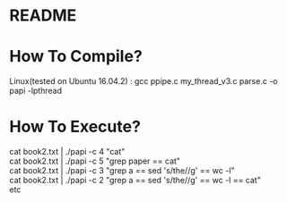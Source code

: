 # README #  
# How To Compile?   
Linux(tested on Ubuntu 16.04.2)  : gcc ppipe.c my_thread_v3.c parse.c -o papi -lpthread     
   
# How To Execute?   
cat book2.txt | ./papi -c 4 "cat"   
cat book2.txt | ./papi -c 5 "grep paper == cat"   
cat book2.txt | ./papi -c 3 "grep a == sed 's/the//g' == wc -l"   
cat book2.txt | ./papi -c 2 "grep a == sed 's/the//g' == wc -l == cat"    
etc
